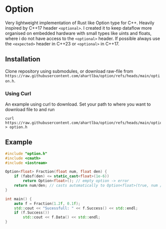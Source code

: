# Option

Very lightweight implementation of Rust like Option type for C++.
Heavily inspired by C++17 header `<optional>`.
I created it to keep dataflow more organised on embedded hardware with small types like uints and floats,
where i do not have access to the `<optional>` header.
If possible always use the `<expected>` header in C++23 or `<optional>` in C++17.


## Installation

Clone repository using submodules, or download raw-file from `https://raw.githubusercontent.com/ahartlba/option/refs/heads/main/option.h`.

### Using Curl

An example using curl to download. Set your path to where you want to download file to and run

```shell
curl https://raw.githubusercontent.com/ahartlba/option/refs/heads/main/option.h > option.h
```

## Example

```c++
#include "option.h"
#include <cmath>
#include <iostream>

Option<float> Fraction(float num, float den) {
    if (fabsf(den) <= static_cast<float>(1e-6))
        return Option<float>(); // empty option -> error
    return num/den; // casts automatically to Option<float>(true, num / den)
}

int main() {
    auto f = Fraction(1.2f, 0.1f);
    std::cout << "Sucessfull: " << f.Success() << std::endl;
    if (f.Success())
        std::cout << f.Data() << std::endl;
}
```
